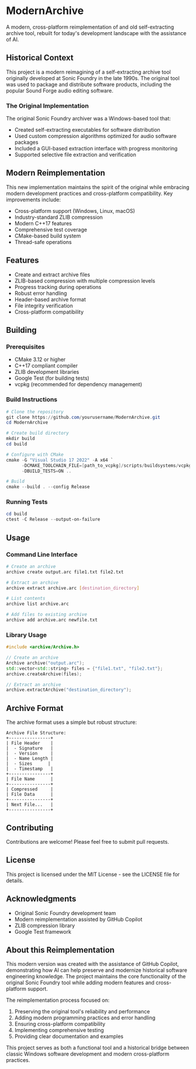 # ModernArchive

A modern, cross-platform reimplementation of and old self-extracting archive tool, rebuilt for today's development landscape with the assistance of AI.

## Historical Context

This project is a modern reimagining of a self-extracting archive tool originally developed at Sonic Foundry in the late 1990s. The original tool was used to package and distribute software products, including the popular Sound Forge audio editing software.

### The Original Implementation

The original Sonic Foundry archiver was a Windows-based tool that:
- Created self-extracting executables for software distribution
- Used custom compression algorithms optimized for audio software packages
- Included a GUI-based extraction interface with progress monitoring
- Supported selective file extraction and verification

## Modern Reimplementation

This new implementation maintains the spirit of the original while embracing modern development practices and cross-platform compatibility. Key improvements include:

- Cross-platform support (Windows, Linux, macOS)
- Industry-standard ZLIB compression
- Modern C++17 features
- Comprehensive test coverage
- CMake-based build system
- Thread-safe operations

## Features

- Create and extract archive files
- ZLIB-based compression with multiple compression levels
- Progress tracking during operations
- Robust error handling
- Header-based archive format
- File integrity verification
- Cross-platform compatibility

## Building

### Prerequisites

- CMake 3.12 or higher
- C++17 compliant compiler
- ZLIB development libraries
- Google Test (for building tests)
- vcpkg (recommended for dependency management)

### Build Instructions

```powershell
# Clone the repository
git clone https://github.com/yourusername/ModernArchive.git
cd ModernArchive

# Create build directory
mkdir build
cd build

# Configure with CMake
cmake -G "Visual Studio 17 2022" -A x64 `
      -DCMAKE_TOOLCHAIN_FILE=[path_to_vcpkg]/scripts/buildsystems/vcpkg.cmake `
      -DBUILD_TESTS=ON ..

# Build
cmake --build . --config Release
```

### Running Tests

```powershell
cd build
ctest -C Release --output-on-failure
```

## Usage

### Command Line Interface

```bash
# Create an archive
archive create output.arc file1.txt file2.txt

# Extract an archive
archive extract archive.arc [destination_directory]

# List contents
archive list archive.arc

# Add files to existing archive
archive add archive.arc newfile.txt
```

### Library Usage

```cpp
#include <archive/Archive.h>

// Create an archive
Archive archive("output.arc");
std::vector<std::string> files = {"file1.txt", "file2.txt"};
archive.createArchive(files);

// Extract an archive
archive.extractArchive("destination_directory");
```

## Archive Format

The archive format uses a simple but robust structure:

```
Archive File Structure:
+----------------+
| File Header    |
|  - Signature   |
|  - Version     |
|  - Name Length |
|  - Sizes      |
|  - Timestamp   |
+----------------+
| File Name      |
+----------------+
| Compressed     |
| File Data      |
+----------------+
| Next File...   |
+----------------+
```

## Contributing

Contributions are welcome! Please feel free to submit pull requests.

## License

This project is licensed under the MIT License - see the LICENSE file for details.

## Acknowledgments

- Original Sonic Foundry development team
- Modern reimplementation assisted by GitHub Copilot
- ZLIB compression library
- Google Test framework

## About this Reimplementation

This modern version was created with the assistance of GitHub Copilot, demonstrating how AI can help preserve and modernize historical software engineering knowledge. The project maintains the core functionality of the original Sonic Foundry tool while adding modern features and cross-platform support.

The reimplementation process focused on:
1. Preserving the original tool's reliability and performance
2. Adding modern programming practices and error handling
3. Ensuring cross-platform compatibility
4. Implementing comprehensive testing
5. Providing clear documentation and examples

This project serves as both a functional tool and a historical bridge between classic Windows software development and modern cross-platform practices.